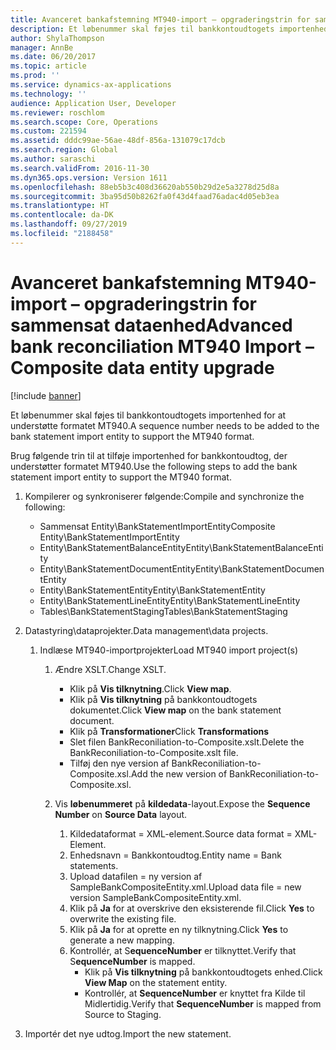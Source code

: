 ```yaml
---
title: Avanceret bankafstemning MT940-import – opgraderingstrin for sammensat dataenhed
description: Et løbenummer skal føjes til bankkontoudtogets importenhed for at understøtte formatet MT940.
author: ShylaThompson
manager: AnnBe
ms.date: 06/20/2017
ms.topic: article
ms.prod: ''
ms.service: dynamics-ax-applications
ms.technology: ''
audience: Application User, Developer
ms.reviewer: roschlom
ms.search.scope: Core, Operations
ms.custom: 221594
ms.assetid: dddc99ae-56ae-48df-856a-131079c17dcb
ms.search.region: Global
ms.author: saraschi
ms.search.validFrom: 2016-11-30
ms.dyn365.ops.version: Version 1611
ms.openlocfilehash: 88eb5b3c408d36620ab550b29d2e5a3278d25d8a
ms.sourcegitcommit: 3ba95d50b8262fa0f43d4faad76adac4d05eb3ea
ms.translationtype: HT
ms.contentlocale: da-DK
ms.lasthandoff: 09/27/2019
ms.locfileid: "2188458"
---
```

# <a name="advanced-bank-reconciliation-mt940-import--composite-data-entity-upgrade"></a><span data-ttu-id="33f53-103">Avanceret bankafstemning MT940-import – opgraderingstrin for sammensat dataenhed</span><span class="sxs-lookup"><span data-stu-id="33f53-103">Advanced bank reconciliation MT940 Import – Composite data entity upgrade</span></span>

[!include [banner](../includes/banner.md)]

<span data-ttu-id="33f53-104">Et løbenummer skal føjes til bankkontoudtogets importenhed for at understøtte formatet MT940.</span><span class="sxs-lookup"><span data-stu-id="33f53-104">A sequence number needs to be added to the bank statement import entity to support the MT940 format.</span></span> 

<span data-ttu-id="33f53-105">Brug følgende trin til at tilføje importenhed for bankkontoudtog, der understøtter formatet MT940.</span><span class="sxs-lookup"><span data-stu-id="33f53-105">Use the following steps to add the bank statement import entity to support the MT940 format.</span></span>

1.  <span data-ttu-id="33f53-106">Kompilerer og synkroniserer følgende:</span><span class="sxs-lookup"><span data-stu-id="33f53-106">Compile and synchronize the following:</span></span>
    -   <span data-ttu-id="33f53-107">Sammensat Entity\\BankStatementImportEntity</span><span class="sxs-lookup"><span data-stu-id="33f53-107">Composite Entity\\BankStatementImportEntity</span></span>
    -   <span data-ttu-id="33f53-108">Entity\\BankStatementBalanceEntity</span><span class="sxs-lookup"><span data-stu-id="33f53-108">Entity\\BankStatementBalanceEntity</span></span>
    -   <span data-ttu-id="33f53-109">Entity\\BankStatementDocumentEntity</span><span class="sxs-lookup"><span data-stu-id="33f53-109">Entity\\BankStatementDocumentEntity</span></span>
    -   <span data-ttu-id="33f53-110">Entity\\BankStatementEntity</span><span class="sxs-lookup"><span data-stu-id="33f53-110">Entity\\BankStatementEntity</span></span>
    -   <span data-ttu-id="33f53-111">Entity\\BankStatementLineEntity</span><span class="sxs-lookup"><span data-stu-id="33f53-111">Entity\\BankStatementLineEntity</span></span>
    -   <span data-ttu-id="33f53-112">Tables\\BankStatementStaging</span><span class="sxs-lookup"><span data-stu-id="33f53-112">Tables\\BankStatementStaging</span></span>

2.  <span data-ttu-id="33f53-113">Datastyring\\dataprojekter.</span><span class="sxs-lookup"><span data-stu-id="33f53-113">Data management\\data projects.</span></span>
    1.  <span data-ttu-id="33f53-114">Indlæse MT940-importprojekter</span><span class="sxs-lookup"><span data-stu-id="33f53-114">Load MT940 import project(s)</span></span>
        1.  <span data-ttu-id="33f53-115">Ændre XSLT.</span><span class="sxs-lookup"><span data-stu-id="33f53-115">Change XSLT.</span></span>
            -   <span data-ttu-id="33f53-116">Klik på **Vis tilknytning**.</span><span class="sxs-lookup"><span data-stu-id="33f53-116">Click **View map**.</span></span>
            -   <span data-ttu-id="33f53-117">Klik på **Vis tilknytning** på bankkontoudtogets dokumentet.</span><span class="sxs-lookup"><span data-stu-id="33f53-117">Click **View map** on the bank statement document.</span></span>
            -   <span data-ttu-id="33f53-118">Klik på **Transformationer**</span><span class="sxs-lookup"><span data-stu-id="33f53-118">Click **Transformations**</span></span>
            -   <span data-ttu-id="33f53-119">Slet filen BankReconiliation-to-Composite.xslt.</span><span class="sxs-lookup"><span data-stu-id="33f53-119">Delete the BankReconiliation-to-Composite.xslt file.</span></span>
            -   <span data-ttu-id="33f53-120">Tilføj den nye version af BankReconiliation-to-Composite.xsl.</span><span class="sxs-lookup"><span data-stu-id="33f53-120">Add the new version of BankReconiliation-to-Composite.xsl.</span></span>

        2.  <span data-ttu-id="33f53-121">Vis **løbenummeret** på **kildedata**-layout.</span><span class="sxs-lookup"><span data-stu-id="33f53-121">Expose the **Sequence Number** on **Source Data** layout.</span></span>
            1.  <span data-ttu-id="33f53-122">Kildedataformat = XML-element.</span><span class="sxs-lookup"><span data-stu-id="33f53-122">Source data format = XML-Element.</span></span>
            2.  <span data-ttu-id="33f53-123">Enhedsnavn = Bankkontoudtog.</span><span class="sxs-lookup"><span data-stu-id="33f53-123">Entity name = Bank statements.</span></span>
            3.  <span data-ttu-id="33f53-124">Upload datafilen = ny version af SampleBankCompositeEntity.xml.</span><span class="sxs-lookup"><span data-stu-id="33f53-124">Upload data file = new version SampleBankCompositeEntity.xml.</span></span>
            4.  <span data-ttu-id="33f53-125">Klik på **Ja** for at overskrive den eksisterende fil.</span><span class="sxs-lookup"><span data-stu-id="33f53-125">Click **Yes** to overwrite the existing file.</span></span>
            5.  <span data-ttu-id="33f53-126">Klik på **Ja** for at oprette en ny tilknytning.</span><span class="sxs-lookup"><span data-stu-id="33f53-126">Click **Yes** to generate a new mapping.</span></span>
            6.  <span data-ttu-id="33f53-127">Kontrollér, at S**equenceNumber** er tilknyttet.</span><span class="sxs-lookup"><span data-stu-id="33f53-127">Verify that S**equenceNumber** is mapped.</span></span>
                -   <span data-ttu-id="33f53-128">Klik på **Vis tilknytning** på bankkontoudtogets enhed.</span><span class="sxs-lookup"><span data-stu-id="33f53-128">Click **View Map** on the statement entity.</span></span>
                -   <span data-ttu-id="33f53-129">Kontrollér, at **SequenceNumber** er knyttet fra Kilde til Midlertidig.</span><span class="sxs-lookup"><span data-stu-id="33f53-129">Verify that **SequenceNumber** is mapped from Source to Staging.</span></span>

3.  <span data-ttu-id="33f53-130">Importér det nye udtog.</span><span class="sxs-lookup"><span data-stu-id="33f53-130">Import the new statement.</span></span>




